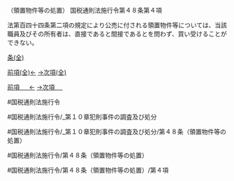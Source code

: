 （領置物件等の処置）
国税通則法施行令第４８条第４項

法第百四十四条第二項の規定により公売に付される領置物件等については、当該職員及びその所有者は、直接であると間接であるとを問わず、買い受けることができない。

[条(全)](国税通則法施行＿令＿第４８条_.md)

[前項(全)←](国税通則法施行＿令＿第４８条第３項_.md)    [→次項(全)](国税通則法施行＿令＿第４８条第５項_.md)

[前項 　 ←](国税通則法施行＿令＿第４８条第３項.md)    [→次項 　 ](国税通則法施行＿令＿第４８条第５項.md)



#国税通則法施行令

#国税通則法施行令/_第１０章犯則事件の調査及び処分

#国税通則法施行令/_第１０章犯則事件の調査及び処分/第４８条（領置物件等の処置）

#国税通則法施行令/第４８条（領置物件等の処置）

#国税通則法施行令/第４８条（領置物件等の処置）/第４項

